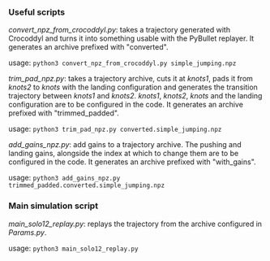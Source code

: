### Useful scripts
*convert_npz_from_crocoddyl.py*: takes a trajectory generated with Crocoddyl and turns it into something usable with the PyBullet replayer. It generates an archive prefixed with "converted".

usage: `python3 convert_npz_from_crocoddyl.py simple_jumping.npz`

*trim_pad_npz.py*: takes a trajectory archive, cuts it at *knots1*, pads it from *knots2* to *knots* with the landing configuration and generates the transition trajectory between *knots1* and *knots2*. *knots1*, *knots2*, *knots* and the landing configuration are to be configured in the code. It generates an archive prefixed with "trimmed_padded".

usage: `python3 trim_pad_npz.py converted.simple_jumping.npz`

*add_gains_npz.py*: add gains to a trajectory archive. The pushing and landing gains, alongside the index at which to change them are to be configured in the code. It generates an archive prefixed with "with_gains".

usage: `python3 add_gains_npz.py trimmed_padded.converted.simple_jumping.npz`

### Main simulation script
*main_solo12_replay.py*: replays the trajectory from the archive configured in *Params.py*.

usage: `python3 main_solo12_replay.py`